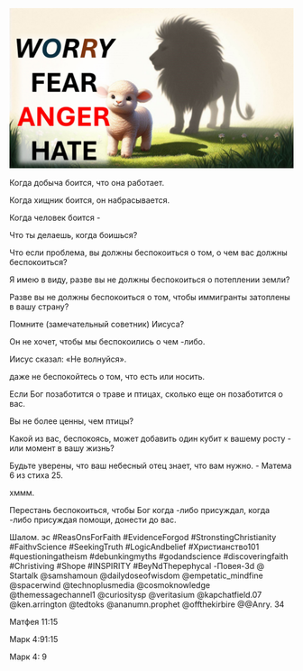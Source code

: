![Video cover image](../cover.jpg "cover photo")

Когда добыча боится, что она работает.

Когда хищник боится, он набрасывается.

Когда человек боится -

Что ты делаешь, когда боишься?

Что если проблема, вы должны беспокоиться о том, о чем вас должны беспокоиться?

Я имею в виду, разве вы не должны беспокоиться о потеплении земли?

Разве вы не должны беспокоиться о том, чтобы иммигранты затоплены в вашу страну?

Помните (замечательный советник) Иисуса?

Он не хочет, чтобы мы беспокоились о чем -либо.

Иисус сказал: «Не волнуйся».

даже не беспокойтесь о том, что есть или носить.

Если Бог позаботится о траве и птицах, сколько еще он позаботится о вас.

Вы не более ценны, чем птицы?

Какой из вас, беспокоясь, может добавить один кубит к вашему росту - или момент в вашу жизнь?

Будьте уверены, что ваш небесный отец знает, что вам нужно. - Матема 6 из стиха 25.

хммм.

Перестань беспокоиться, чтобы Бог когда -либо присуждал, когда -либо присуждая помощи, донести до вас.

Шалом.   эс #ReasOnsForFaith #EvidenceForgod #StronstingChristianity #FaithvScience #SeekingTruth #LogicAndbelief #Христианство101 #questioningatheism #debunkingmyths #godandscience #discoveringfaith #Christiving #Shope #INSPIRITY #BeyNdThepephycal -Повея-3d @ Startalk @samshamoun @dailydoseofwisdom @empetatic_mindfine @spacerwind @technoplusmedia @cosmoknowledge @themessagechannel1 @curiositysp @veritasium @kapchatfield.07 @ken.arrington @tedtoks @ananumn.prophet @offthekirbire     @@Anry. 34


Матфея 11:15

Марк 4:91:15

Марк 4: 9


